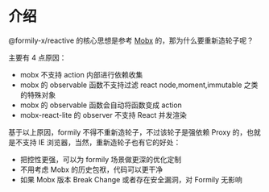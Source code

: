 # 介绍

@formily-x/reactive 的核心思想是参考 [Mobx](https://mobx.js.org/) 的，那为什么要重新造轮子呢？

主要有 4 点原因：

- mobx 不支持 action 内部进行依赖收集
- mobx 的 observable 函数不支持过滤 react node,moment,immutable 之类的特殊对象
- mobx 的 observable 函数会自动将函数变成 action
- mobx-react-lite 的 observer 不支持 React 并发渲染

基于以上原因，formily 不得不重新造轮子，不过该轮子是强依赖 Proxy 的，也就是不支持 IE 浏览器，当然，重新造轮子也有它的好处：

- 把控性更强，可以为 formily 场景做更深的优化定制
- 不用考虑 Mobx 的历史包袱，代码可以更干净
- 如果 Mobx 版本 Break Change 或者存在安全漏洞，对 Formily 无影响
